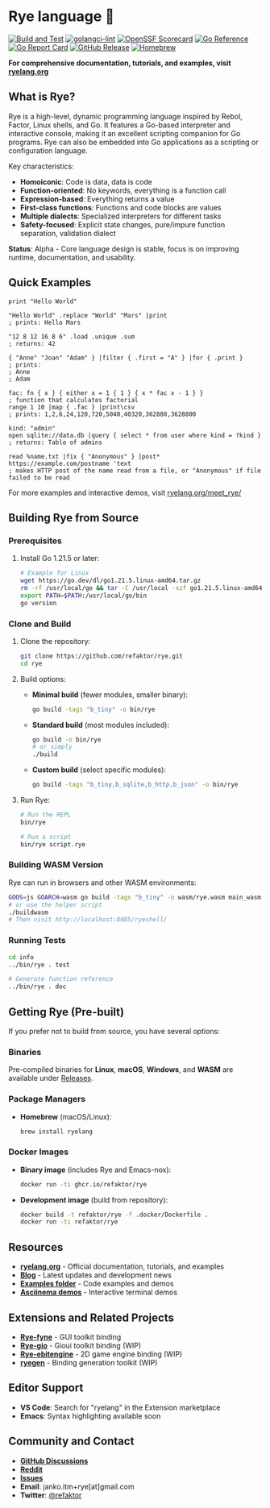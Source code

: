 # Rye language 🌾

[![Build and Test](https://github.com/refaktor/rye/actions/workflows/build.yml/badge.svg)](https://github.com/refaktor/rye/actions/workflows/build.yml)
[![golangci-lint](https://github.com/refaktor/rye/actions/workflows/golangci-lint.yml/badge.svg)](https://github.com/refaktor/rye/actions/workflows/golangci-lint.yml)
[![OpenSSF Scorecard](https://api.securityscorecards.dev/projects/github.com/refaktor/rye/badge)](https://securityscorecards.dev/viewer/?uri=github.com/refaktor/rye)
[![Go Reference](https://pkg.go.dev/badge/github.com/refaktor/rye.svg)](https://pkg.go.dev/github.com/refaktor/rye)
[![Go Report Card](https://goreportcard.com/badge/github.com/refaktor/rye)](https://goreportcard.com/report/github.com/refaktor/rye)
[![GitHub Release](https://img.shields.io/github/release/refaktor/rye.svg?style=flat)](https://github.com/refaktor/rye/releases/latest)
[![Homebrew](https://img.shields.io/homebrew/v/ryelang.svg?style=flat)](https://formulae.brew.sh/formula/ryelang)

**For comprehensive documentation, tutorials, and examples, visit [ryelang.org](https://ryelang.org/)**

## What is Rye?

Rye is a high-level, dynamic programming language inspired by Rebol, Factor, Linux shells, and Go. It features a Go-based interpreter and interactive console, making it an excellent scripting companion for Go programs. Rye can also be embedded into Go applications as a scripting or configuration language.

Key characteristics:
- **Homoiconic**: Code is data, data is code
- **Function-oriented**: No keywords, everything is a function call
- **Expression-based**: Everything returns a value
- **First-class functions**: Functions and code blocks are values
- **Multiple dialects**: Specialized interpreters for different tasks
- **Safety-focused**: Explicit state changes, pure/impure function separation, validation dialect

**Status**: Alpha - Core language design is stable, focus is on improving runtime, documentation, and usability.

## Quick Examples

```red
print "Hello World"

"Hello World" .replace "World" "Mars" |print
; prints: Hello Mars

"12 8 12 16 8 6" .load .unique .sum
; returns: 42

{ "Anne" "Joan" "Adam" } |filter { .first = "A" } |for { .print } 
; prints:
; Anne
; Adam

fac: fn { x } { either x = 1 { 1 } { x * fac x - 1 } }
; function that calculates factorial
range 1 10 |map { .fac } |print\csv
; prints: 1,2,6,24,120,720,5040,40320,362880,3628800

kind: "admin"
open sqlite://data.db |query { select * from user where kind = ?kind }
; returns: Table of admins

read %name.txt |fix { "Anonymous" } |post* https://example.com/postname 'text
; makes HTTP post of the name read from a file, or "Anonymous" if file failed to be read
```

For more examples and interactive demos, visit [ryelang.org/meet_rye/](https://ryelang.org/meet_rye/)

## Building Rye from Source

### Prerequisites

1. Install Go 1.21.5 or later:
   ```bash
   # Example for Linux
   wget https://go.dev/dl/go1.21.5.linux-amd64.tar.gz
   rm -rf /usr/local/go && tar -C /usr/local -xzf go1.21.5.linux-amd64.tar.gz
   export PATH=$PATH:/usr/local/go/bin
   go version
   ```

### Clone and Build

1. Clone the repository:
   ```bash
   git clone https://github.com/refaktor/rye.git
   cd rye
   ```

2. Build options:

   - **Minimal build** (fewer modules, smaller binary):
     ```bash
     go build -tags "b_tiny" -o bin/rye
     ```

   - **Standard build** (most modules included):
     ```bash
     go build -o bin/rye
     # or simply
     ./build
     ```

   - **Custom build** (select specific modules):
     ```bash
     go build -tags "b_tiny,b_sqlite,b_http,b_json" -o bin/rye
     ```

3. Run Rye:
   ```bash
   # Run the REPL
   bin/rye
   
   # Run a script
   bin/rye script.rye
   ```

### Building WASM Version

Rye can run in browsers and other WASM environments:

```bash
GOOS=js GOARCH=wasm go build -tags "b_tiny" -o wasm/rye.wasm main_wasm.go
# or use the helper script
./buildwasm
# Then visit http://localhost:8085/ryeshell/
```

### Running Tests

```bash
cd info
../bin/rye . test

# Generate function reference
../bin/rye . doc
```

## Getting Rye (Pre-built)

If you prefer not to build from source, you have several options:

### Binaries

Pre-compiled binaries for **Linux**, **macOS**, **Windows**, and **WASM** are available under [Releases](https://github.com/refaktor/rye/releases).

### Package Managers

- **Homebrew** (macOS/Linux):
  ```bash
  brew install ryelang
  ```

### Docker Images

- **Binary image** (includes Rye and Emacs-nox):
  ```bash
  docker run -ti ghcr.io/refaktor/rye
  ```

- **Development image** (build from repository):
  ```bash
  docker build -t refaktor/rye -f .docker/Dockerfile .
  docker run -ti refaktor/rye
  ```

## Resources

- **[ryelang.org](https://ryelang.org/)** - Official documentation, tutorials, and examples
- **[Blog](https://ryelang.org/blog/)** - Latest updates and development news
- **[Examples folder](./examples/)** - Code examples and demos
- **[Asciinema demos](https://asciinema.org/a/647708)** - Interactive terminal demos

## Extensions and Related Projects

- **[Rye-fyne](https://github.com/refaktor/rye-fyne)** - GUI toolkit binding
- **[Rye-gio](https://github.com/refaktor/rye-gio)** - Gioui toolkit binding (WIP)
- **[Rye-ebitengine](https://github.com/refaktor/rye-ebitengine)** - 2D game engine binding (WIP)
- **[ryegen](https://github.com/refaktor/ryegen)** - Binding generation toolkit (WIP)

## Editor Support

- **VS Code**: Search for "ryelang" in the Extension marketplace
- **Emacs**: Syntax highlighting available soon

## Community and Contact

- **[GitHub Discussions](https://github.com/refaktor/rye/discussions)**
- **[Reddit](https://reddit.com/r/ryelang/)**
- **[Issues](https://github.com/refaktor/rye/issues)**
- **Email**: janko.itm+rye[at]gmail.com
- **Twitter**: [@refaktor](https://twitter.com/refaktor)

